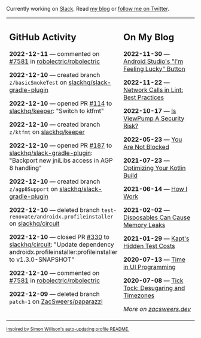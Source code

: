 Currently working on [Slack](https://slack.com/). Read [my blog](https://zacsweers.dev/) or [follow me on Twitter](https://twitter.com/ZacSweers).

<table><tr><td valign="top" width="60%">

## GitHub Activity
<!-- githubActivity starts -->
**2022-12-11** — commented on [#7581](https://github.com/robolectric/robolectric/issues/7581#issuecomment-1345589987) in [robolectric/robolectric](https://github.com/robolectric/robolectric)

**2022-12-10** — created branch `z/basicSmokeTest` on [slackhq/slack-gradle-plugin](https://github.com/slackhq/slack-gradle-plugin)

**2022-12-10** — opened PR [#114](https://github.com/slackhq/keeper/pull/114) to [slackhq/keeper](https://github.com/slackhq/keeper): "Switch to ktfmt"

**2022-12-10** — created branch `z/ktfmt` on [slackhq/keeper](https://github.com/slackhq/keeper)

**2022-12-10** — opened PR [#187](https://github.com/slackhq/slack-gradle-plugin/pull/187) to [slackhq/slack-gradle-plugin](https://github.com/slackhq/slack-gradle-plugin): "Backport new jniLibs access in AGP 8 handling"

**2022-12-10** — created branch `z/agp8Support` on [slackhq/slack-gradle-plugin](https://github.com/slackhq/slack-gradle-plugin)

**2022-12-10** — deleted branch `test-renovate/androidx.profileinstaller` on [slackhq/circuit](https://github.com/slackhq/circuit)

**2022-12-10** — closed PR [#330](https://github.com/slackhq/circuit/pull/330) to [slackhq/circuit](https://github.com/slackhq/circuit): "Update dependency androidx.profileinstaller:profileinstaller to v1.3.0-SNAPSHOT"

**2022-12-10** — commented on [#7581](https://github.com/robolectric/robolectric/issues/7581#issuecomment-1345301276) in [robolectric/robolectric](https://github.com/robolectric/robolectric)

**2022-12-09** — deleted branch `patch-1` on [ZacSweers/paparazzi](https://github.com/ZacSweers/paparazzi)
<!-- githubActivity ends -->
</td><td valign="top" width="40%">

## On My Blog
<!-- blog starts -->
**2022-11-30** — [Android Studio's "I'm Feeling Lucky" Button](https://www.zacsweers.dev/android-studios-im-feeling-lucky-button/)

**2022-11-22** — [Network Calls in Lint: Best Practices](https://www.zacsweers.dev/network-calls-in-lint-best-practices/)

**2022-10-17** — [Is ViewPump A Security Risk?](https://www.zacsweers.dev/is-viewpump-a-security-risk/)

**2022-05-23** — [You Are Not Blocked](https://www.zacsweers.dev/you-are-not-blocked/)

**2021-07-23** — [Optimizing Your Kotlin Build](https://www.zacsweers.dev/optimizing-your-kotlin-build/)

**2021-06-14** — [How I Work](https://www.zacsweers.dev/how-i-work/)

**2021-02-02** — [Disposables Can Cause Memory Leaks](https://www.zacsweers.dev/disposables-can-cause-memory-leaks/)

**2021-01-29** — [Kapt's Hidden Test Costs](https://www.zacsweers.dev/kapts-hidden-test-costs/)

**2020-07-13** — [Time in UI Programming](https://www.zacsweers.dev/time-in-ui/)

**2020-07-08** — [Tick Tock: Desugaring and Timezones](https://www.zacsweers.dev/ticktock-desugaring-timezones/)
<!-- blog ends -->
_More on [zacsweers.dev](https://zacsweers.dev/)_
</td></tr></table>

<sub><a href="https://simonwillison.net/2020/Jul/10/self-updating-profile-readme/">Inspired by Simon Willison's auto-updating profile README.</a></sub>